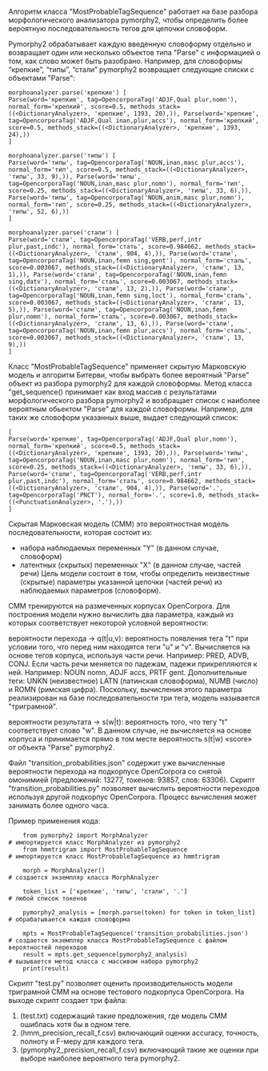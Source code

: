 Алгоритм класса "MostProbableTagSequence" работает на базе разбора морфологического анализатора pymorphy2, чтобы определить более вероятную последовательность тегов для цепочки словоформ.

Pymorphy2 обрабатывает каждую введенную словоформу отдельно и возвращает один или несколько объектов типа "Parse" с информацией о том, как слово может быть разобрано.
Например, для словоформы “крепкие”, “типы”, “стали” pymorphy2 возвращает следующие списки с объектами "Parse":

    morphoanalyzer.parse('крепкие') [
    Parse(word='крепкие', tag=OpencorporaTag('ADJF,Qual plur,nomn'), normal_form='крепкий', score=0.5, methods_stack=((<DictionaryAnalyzer>, 'крепкие', 1393, 20),)), Parse(word='крепкие', tag=OpencorporaTag('ADJF,Qual inan,plur,accs'), normal_form='крепкий', score=0.5, methods_stack=((<DictionaryAnalyzer>, 'крепкие', 1393, 24),))
    ]

    morphoanalyzer.parse('типы') [
    Parse(word='типы', tag=OpencorporaTag('NOUN,inan,masc plur,accs'), normal_form='тип', score=0.5, methods_stack=((<DictionaryAnalyzer>, 'типы', 33, 9),)), Parse(word='типы', tag=OpencorporaTag('NOUN,inan,masc plur,nomn'), normal_form='тип', score=0.25, methods_stack=((<DictionaryAnalyzer>, 'типы', 33, 6),)), Parse(word='типы', tag=OpencorporaTag('NOUN,anim,masc plur,nomn'), normal_form='тип', score=0.25, methods_stack=((<DictionaryAnalyzer>, 'типы', 52, 6),))
    ]

    morphoanalyzer.parse('стали') [
    Parse(word='стали', tag=OpencorporaTag('VERB,perf,intr plur,past,indc'), normal_form='стать', score=0.984662, methods_stack=((<DictionaryAnalyzer>, 'стали', 904, 4),)), Parse(word='стали', tag=OpencorporaTag('NOUN,inan,femn sing,gent'), normal_form='сталь', score=0.003067, methods_stack=((<DictionaryAnalyzer>, 'стали', 13, 1),)), Parse(word='стали', tag=OpencorporaTag('NOUN,inan,femn sing,datv'), normal_form='сталь', score=0.003067, methods_stack=((<DictionaryAnalyzer>, 'стали', 13, 2),)), Parse(word='стали', tag=OpencorporaTag('NOUN,inan,femn sing,loct'), normal_form='сталь', score=0.003067, methods_stack=((<DictionaryAnalyzer>, 'стали', 13, 5),)), Parse(word='стали', tag=OpencorporaTag('NOUN,inan,femn plur,nomn'), normal_form='сталь', score=0.003067, methods_stack=((<DictionaryAnalyzer>, 'стали', 13, 6),)), Parse(word='стали', tag=OpencorporaTag('NOUN,inan,femn plur,accs'), normal_form='сталь', score=0.003067, methods_stack=((<DictionaryAnalyzer>, 'стали', 13, 9),))
    ]

Класс "MostProbableTagSequence" применяет скрытую Марковскую модель и алгоритм Битерви, чтобы выбрать более вероятный "Parse" объект из разбора pymorphy2 для каждой словоформы. Метод класса "get_sequence() принимает как вход массив с результатами морфологического разбора pymorphy2 и возбращает список с наиболее вероятным обьектом "Parse" для каждой словоформы. Например, для таких же словоформ указанных выше, выдает следующий список:

    [
    Parse(word='крепкие', tag=OpencorporaTag('ADJF,Qual plur,nomn'), normal_form='крепкий', score=0.5, methods_stack=((<DictionaryAnalyzer>, 'крепкие', 1393, 20),)), Parse(word='типы', tag=OpencorporaTag('NOUN,inan,masc plur,nomn'), normal_form='тип', score=0.25, methods_stack=((<DictionaryAnalyzer>, 'типы', 33, 6),)), Parse(word='стали', tag=OpencorporaTag('VERB,perf,intr plur,past,indc'), normal_form='стать', score=0.984662, methods_stack=((<DictionaryAnalyzer>, 'стали', 904, 4),)), Parse(word='.', tag=OpencorporaTag('PNCT'), normal_form='.', score=1.0, methods_stack=((<PunctuationAnalyzer>, '.'),))
    ]

Скрытая Марковская модель (СММ) это вероятностная модель последовательности, которая состоит из:
- набора наблюдаемых переменных "Y" (в данном случае, словоформ)
- латентных (скрытых) переменных "X" (в данном случае, частей речи)
Цель модели состоит в том, чтобы определить неизвестные (скрытые) параметры указанной цепочки (частей речи) из наблюдаемых параметров (словоформ).

СММ тренируются на размеченных корпусах OpenCorpora. Для построения модели нужно вычислить два параметра, каждый из которых соответствует некоторой условной вероятности:

вероятности перехода -> q(t|u,v): вероятность появления тега "t" при условии того, что перед ним находятся теги "u" и "v". Вычисляется на основе тегов корпуса, используя части речи. Например: PRED, ADVB, CONJ. Если часть речи меняется по падежам, падежи прикрепляются к ней. Например: NOUN nomn, ADJF accs, PRTF gent. Дополнительные теги: UNKN (неизвестное) LATN (латинская словоформа), NUMB (число) и ROMN (римская цифра). Поскольку, вычисления этого параметра реализирован на базе последовательности три тега, модель называется "триграмной".

вероятности результата -> s(w|t): вероятность того, что тегу "t" соответствует слово "w". В данном случае, не вычисляется на основе корпуса и принимается прямо в том месте вероятность s(t|w) «score» от объекта "Parse" pymorphy2.

Файл "transition_probabilities.json" содержит уже вычисленные вероятности перехода на подкорпусе OpenCorpora со снятой омонимией (предложений: 13277, токенов: 93857, слов: 63306). Скрипт "transition_probabilities.py" позволяет вычислить вероятности переходов используя другой подкорпус OpenCorpora. Процесс вычисления может занимать более одного часа.

Пример применения кода:

        from pymorphy2 import MorphAnalyzer                                 # импортируется класс MorphAnalyzer из pymorphy2
        from hmmtrigram import MostProbableTagSequence                      # импортируется класс MostProbableTagSequence из hmmtrigram

        morph = MorphAnalyzer()                                             # создается экземпляр класса MorphAnalyzer

        token_list = ['крепкие', 'типы', 'стали', '.']                      # любой список токенов

        pymorphy2_analysis = [morph.parse(token) for token in token_list]   # обрабатывается каждая словоформа

        mpts = MostProbableTagSequence('transition_probabilities.json')     # создается экземпляр класса MostProbableTagSequence с файлом вероятностей переходов
        result = mpts.get_sequence(pymorphy2_analysis)                      # вызывается метод класса с массивом набора pymorphy2
        print(result)

Скрипт "test.py" позволяет оценить производительность модели триграмной СММ на основе тестового подкорпуса OpenCorpora. На выходе скрипт создает три файла:
1. (test.txt) содержащий такие предложения, где модель СММ ошиблась хотя бы в одном теге.
2. (hmm_precision_recall_f.csv) включающий оценки accuracy, точность, полноту и F-меру для каждого тега.
3. (pymorphy2_precision_recall_f.csv) включающий такие же оценки при выборе наиболее вероятного тега pymorphy2.




